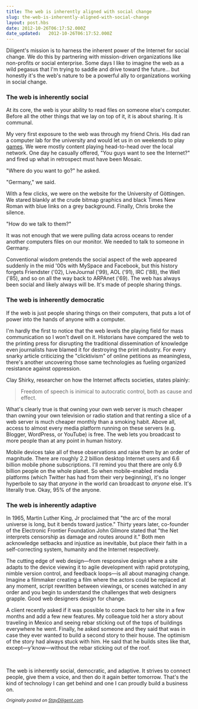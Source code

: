 ```yaml
---
title: The web is inherently aligned with social change
slug: the-web-is-inherently-aligned-with-social-change
layout: post.hbs
date: 2012-10-26T06:17:52.000Z
date_updated:   2012-10-26T06:17:52.000Z
---
```


Diligent's mission is to harness the inherent power of the Internet for social change. We do this by partnering with mission-driven organizations like non-profits or social enterprise. Some days I like to imagine the web as a wild pegasus that I'm trying to saddle and drive toward the future... but honestly it's the web's nature to be a powerful ally to organizations working in social change.<!--more-->
<h3>The web is inherently social</h3>
At its core, the web is your ability to read files on someone else's computer. Before all the other things that we lay on top of it, it is about sharing. It is communal.

My very first exposure to the web was through my friend Chris. His dad ran a computer lab for the university and would let us in on weekends to play <a href="http://en.wikipedia.org/wiki/Minotaur:_The_Labyrinths_of_Crete">games</a>. We were mostly content playing head-to-head over the local network. One day he casually offered, "You guys want to see the Internet?" and fired up what in retrospect must have been Mosaic.

"Where do you want to go?" he asked.

"Germany," we said.

With a few clicks, we were on the website for the University of Göttingen. We stared blankly at the crude bitmap graphics and black Times New Roman with blue links on a grey background. Finally, Chris broke the silence.

"How do we talk to them?"

It was not enough that we were pulling data across oceans to render another computers files on our monitor. We needed to talk to someone in Germany.

Conventional wisdom pretends the social aspect of the web appeared suddenly in the mid '00s with MySpace and Facebook, but this history forgets Friendster ('02), LiveJournal ('99), AOL ('91), IRC ('88), the Well ('85), and so on all the way back to ARPAnet ('69). The web has always been social and likely always will be. It's made of people sharing things.
<h3>The web is inherently democratic</h3>
If the web is just people sharing things on their computers, that puts a lot of power into the hands of anyone with a computer.

I'm hardly the first to notice that the web levels the playing field for mass communication so I won't dwell on it. Historians have compared the web to the printing press for disrupting the traditional dissemination of knowledge even journalists have blamed it for destroying the print industry. For every snarky article criticizing the "clicktivism" of online petitions as meaningless, there's another uncovering those same technologies as fueling organized resistance against oppression.

Clay Shirky, researcher on how the Internet affects societies, states plainly:
<blockquote>Freedom of speech is inimical to autocratic control, both as cause and effect.</blockquote>
What's clearly true is that owning your own web server is much cheaper than owning your own television or radio station and that renting a slice of a web server is much cheaper monthly than a smoking habit. Above all, access to almost every media platform running on these servers (e.g. Blogger, WordPress, or YouTube) is free. The web lets you broadcast to more people than at any point in human history.

Mobile devices take all of these observations and raise them by an order of magnitude. There are roughly 2.2 billion desktop Internet users and 6.6 billion mobile phone subscriptions. I'll remind you that there are only 6.9 billion people on the whole planet. So when mobile-enabled media platforms (which Twitter has had from their very beginning), it's no longer hyperbole to say that <em>anyone</em> in the world can broadcast to <em>anyone</em> else. It's literally true. Okay, 95% of the anyone.
<h3>The web is inherently adaptive</h3>
In 1965, Martin Luther King, Jr proclaimed that "the arc of the moral universe is long, but it bends toward justice." Thirty years later, co-founder of the Electronic Frontier Foundation John Gilmore stated that "the Net interprets censorship as damage and routes around it." Both men acknowledge setbacks and injustice as inevitable, but place their faith in a self-correcting system, humanity and the Internet respectively.

The cutting edge of web design—from responsive design where a site adapts to the device viewing it to agile development with rapid prototyping, nimble version control, and feedback loops—is all about managing change. Imagine a filmmaker creating a film where the actors could be replaced at any moment, script rewritten between viewings, or scenes watched in any order and you begin to understand the challenges that web designers grapple. Good web designers design for change.

A client recently asked if it was possible to come back to her site in a few months and add a few new features. My colleague told her a story about traveling in Mexico and seeing rebar sticking out of the tops of buildings everywhere he went. Finally, he asked someone and they said that was in case they ever wanted to build a second story to their house. The optimism of the story had always stuck with him. He said that he builds sites like that, except—y'know—without the rebar sticking out of the roof.

&nbsp;

The web is inherently social, democratic, and adaptive. It strives to connect people, give them a voice, and then do it again better tomorrow. That's the kind of technology I can get behind and one I can proudly build a business on.

<small>*Originally posted on [StayDiligent.com](http://staydiligent.com).*</small>
